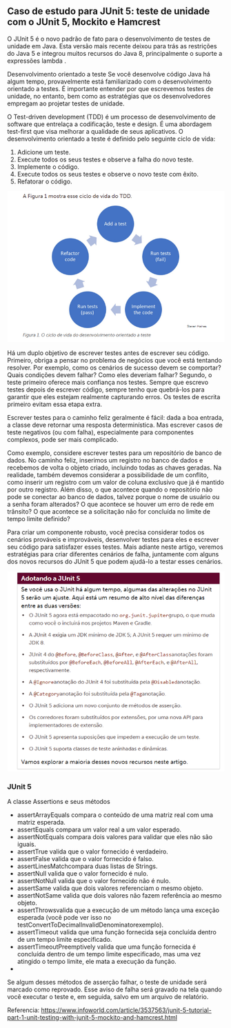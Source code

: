 ## Caso de estudo para JUnit 5: teste de unidade com o JUnit 5, Mockito e Hamcrest

O JUnit 5 é o novo padrão de fato para o desenvolvimento de testes de unidade em Java. Esta versão mais recente deixou para trás as restrições do Java 5 e integrou muitos recursos do Java 8, principalmente o suporte a expressões lambda .

Desenvolvimento orientado a teste
Se você desenvolve código Java há algum tempo, provavelmente está familiarizado com o desenvolvimento orientado a testes. É importante entender por que escrevemos testes de unidade, no entanto, bem como as estratégias que os desenvolvedores empregam ao projetar testes de unidade.

O Test-driven development (TDD) é um processo de desenvolvimento de software que entrelaça a codificação, teste e design. É uma abordagem test-first que visa melhorar a qualidade de seus aplicativos. O desenvolvimento orientado a teste é definido pelo seguinte ciclo de vida:

1. Adicione um teste.
2. Execute todos os seus testes e observe a falha do novo teste.
3. Implemente o código.
4. Execute todos os seus testes e observe o novo teste com êxito.
5. Refatorar o código.

![figura1](https://github.com/joao-vitor-costa/junit5-unit-test/blob/master/img/figura1.png)

Há um duplo objetivo de escrever testes antes de escrever seu código. Primeiro, obriga a pensar no problema de negócios que você está tentando resolver. Por exemplo, como os cenários de sucesso devem se comportar? Quais condições devem falhar? Como eles deveriam falhar? Segundo, o teste primeiro oferece mais confiança nos testes. Sempre que escrevo testes depois de escrever código, sempre tenho que quebrá-los para garantir que eles estejam realmente capturando erros. Os testes de escrita primeiro evitam essa etapa extra.

Escrever testes para o caminho feliz geralmente é fácil: dada a boa entrada, a classe deve retornar uma resposta determinística. Mas escrever casos de teste negativos (ou com falha), especialmente para componentes complexos, pode ser mais complicado.

Como exemplo, considere escrever testes para um repositório de banco de dados. No caminho feliz, inserimos um registro no banco de dados e recebemos de volta o objeto criado, incluindo todas as chaves geradas. Na realidade, também devemos considerar a possibilidade de um conflito, como inserir um registro com um valor de coluna exclusivo que já é mantido por outro registro. Além disso, o que acontece quando o repositório não pode se conectar ao banco de dados, talvez porque o nome de usuário ou a senha foram alterados? O que acontece se houver um erro de rede em trânsito? O que acontece se a solicitação não for concluída no limite de tempo limite definido?

Para criar um componente robusto, você precisa considerar todos os cenários prováveis e improváveis, desenvolver testes para eles e escrever seu código para satisfazer esses testes. Mais adiante neste artigo, veremos estratégias para criar diferentes cenários de falha, juntamente com alguns dos novos recursos do JUnit 5 que podem ajudá-lo a testar esses cenários.

![figura2](https://github.com/joao-vitor-costa/junit5-unit-test/blob/master/img/figura2.png)

### JUnit 5
A classe Assertions e seus métodos
- assertArrayEquals compara o conteúdo de uma matriz real com uma matriz esperada.
- assertEquals compara um valor real a um valor esperado.
- assertNotEquals compara dois valores para validar que eles não são iguais.
- assertTrue valida que o valor fornecido é verdadeiro.
- assertFalse valida que o valor fornecido é falso.
- assertLinesMatchcompara duas listas de Strings.
- assertNull valida que o valor fornecido é nulo.
- assertNotNull valida que o valor fornecido não é nulo.
- assertSame valida que dois valores referenciam o mesmo objeto.
- assertNotSame valida que dois valores não fazem referência ao mesmo objeto.
- assertThrowsvalida que a execução de um método lança uma exceção esperada (você pode ver isso no testConvertToDecimalInvalidDenominatorexemplo).
- assertTimeout valida que uma função fornecida seja concluída dentro de um tempo limite especificado.
- assertTimeoutPreemptively valida que uma função fornecida é concluída dentro de um tempo limite especificado, mas uma vez atingido o tempo limite, ele mata a execução da função.
-
Se algum desses métodos de asserção falhar, o teste de unidade será marcado como reprovado. Esse aviso de falha será gravado na tela quando você executar o teste e, em seguida, salvo em um arquivo de relatório.


Referencia: https://www.infoworld.com/article/3537563/junit-5-tutorial-part-1-unit-testing-with-junit-5-mockito-and-hamcrest.html
